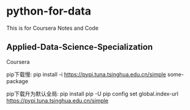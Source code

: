 # python-for-data

This is for Coursera Notes and Code

## Applied-Data-Science-Specialization
Coursera

pip下载慢:
pip install -i https://pypi.tuna.tsinghua.edu.cn/simple some-package

pip下载升为默认全局:
pip install pip -U
pip config set global.index-url https://pypi.tuna.tsinghua.edu.cn/simple
